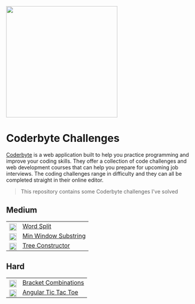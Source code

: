 <img src="https://coderbytestaticimages.s3.amazonaws.com/consumer-v2/nav/coderbyte_logo_digital_multi_light.png" width="300" />

# Coderbyte Challenges
[Coderbyte](https://coderbyte.com/) is a web application built to help you practice programming and improve your coding skills. They offer a collection of code challenges and web development courses that can help you prepare for upcoming job interviews. The coding challenges range in difficulty and they can all be completed straight in their online editor.

> This repository contains some Coderbyte challenges I've solved

## Medium
<table>
   <tr>
    <td style="vertical-align: middle;display:flex; text-align:right;">
      <div style="position: relative; top: 3px;"><img height="20" src="https://img.shields.io/badge/-MEDIUM-yellow?style=flat-square"/></div>
    </td>
    <td style="vertical-align: middle;"><a href="https://github.com/udede/coderbyte/tree/main/word-split">Word Split</a></td>
  </tr>
  <tr>
    <td style="vertical-align: middle;display:flex; text-align:right;">
      <div style="position: relative; top: 3px;"><img height="20" src="https://img.shields.io/badge/-MEDIUM-yellow?style=flat-square"/></div>
    </td>
    <td style="vertical-align: middle;"><a href="https://github.com/udede/coderbyte/tree/main/min-window-substring">Min Window Substring</a></td>
  </tr>
   <tr>
    <td style="vertical-align: middle;display:flex; text-align:right;">
      <div style="position: relative; top: 3px;"><img height="20" src="https://img.shields.io/badge/-MEDIUM-yellow?style=flat-square"/></div>
    </td>
    <td style="vertical-align: middle;"><a href="https://github.com/udede/coderbyte/tree/main/tree-constructor">Tree Constructor</a></td>
  </tr>
</table>

## Hard

<table>
  <tr>
    <td style="vertical-align: middle;display:flex; text-align:right;">
      <div style="position: relative; top: 3px; text-align:right;"><img height="20" src="https://img.shields.io/badge/-HARD-red?style=flat-square"/></div>
    </td>
    <td style="vertical-align: middle;"><a href="https://github.com/udede/coderbyte/tree/main/bracket-combinations">Bracket Combinations</a></td>
  </tr>
  <tr>
    <td style="vertical-align: middle;display:flex; text-align:right;">
      <div style="position: relative; top: 3px;"><img height="20" src="https://img.shields.io/badge/-HARD-red?style=flat-square"/></div>
    </td>
    <td style="vertical-align: middle;"><a href="https://github.com/udede/coderbyte/tree/main/angular-tic-tac-toe">Angular Tic Tac Toe</a></td>
  </tr>
</table>
